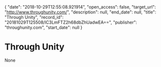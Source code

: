 {
  "date": "2018-10-29T12:55:08.921914", 
  "open_access": false, 
  "target_url": "http://www.throughunity.com/", 
  "description": null, 
  "end_date": null, 
  "title": "Through Unity", 
  "record_id": "20181029T125508/lC3LmFTZ2h68dbZhUadwEA==", 
  "publisher": "throughunity.com", 
  "start_date": null
}

# Through Unity

None